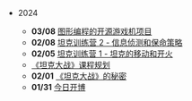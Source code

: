 - 2024

  - **03/08** [图形编程的开源游戏机项目](/2024/0308/)
  - **02/08** [坦克训练营 2 - 信息侦测和保命策略](/2024/0208/)
  - **02/05** [坦克训练营 1 - 坦克的移动和开火](/2024/0205-2/)
  - [《坦克大战》课程规划](/2024/0205-1/)
  - **02/01** [《坦克大战》的秘密](/2024/0201/)
  - **01/31** [今日开博](/2024/0131/)
